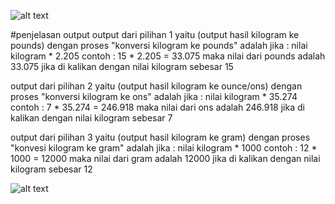 ![alt text](https://github.com/indahdwi12/tugas_posttest1/blob/main/tugas%20POSTEST1.drawio.png?raw=true)

#penjelasan output
output dari pilihan 1 yaitu (output hasil kilogram ke pounds) dengan proses "konversi kilogram ke pounds" adalah jika :
nilai kilogram * 2.205
contoh : 15 * 2.205 = 33.075
maka nilai dari pounds adalah 33.075 jika di kalikan dengan nilai kilogram sebesar 15

output dari pilihan 2 yaitu (output hasil kilogram ke ounce/ons) dengan proses "konversi kilogram ke ons" adalah jika :
nilai kilogram * 35.274
contoh : 7 * 35.274 = 246.918
maka nilai dari ons adalah 246.918 jika di kalikan dengan nilai kilogram sebesar 7

output dari pilihan 3 yaitu (output hasil kilogram ke gram) dengan proses "konvesi kilogram ke gram" adalah jika :
nilai kilogram * 1000
contoh : 12 * 1000 = 12000
maka nilai dari gram adalah 12000 jika di kalikan dengan nilai kilogram sebesar 12

![alt text](https://github.com/indahdwi12/tugas_posttest1/blob/main/output%20konversi%20kilogram.png?raw=true)
